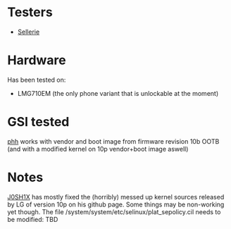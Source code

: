 # Testers
- [Sellerie](https://www.github.com/sellerie98)

# Hardware
Has been tested on:
- LMG710EM (the only phone variant that is unlockable at the moment)

# GSI tested
[phh](https://forum.xda-developers.com/project-treble/trebleenabled-device-development/experimental-phh-treble-t3709659) works with vendor and boot image from firmware revision 10b OOTB (and with a modified kernel on 10p vendor+boot image aswell)

# Notes
[J0SH1X](https://www.github.com/J0SH1X) has mostly fixed the (horribly) messed up kernel sources released by LG of version 10p on his github page. Some things may be non-working yet though.
The file /system/system/etc/selinux/plat_sepolicy.cil needs to be modified: TBD